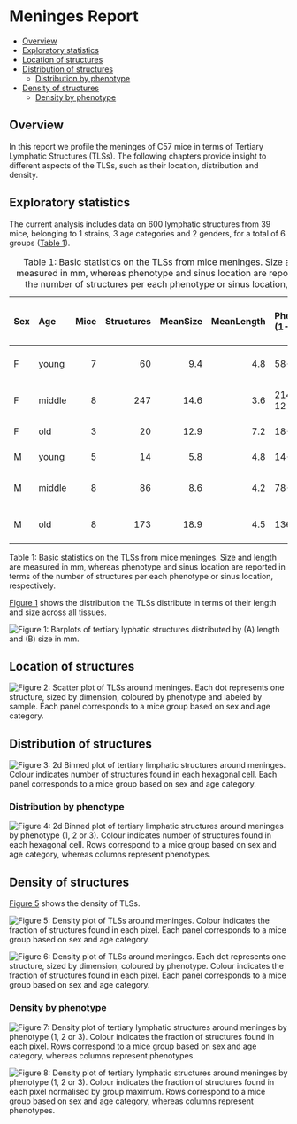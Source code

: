 # Meninges Report

-   [Overview](#overview)
-   [Exploratory statistics](#exploratory-statistics)
-   [Location of structures](#location-of-structures)
-   [Distribution of structures](#distribution-of-structures)
    -   [Distribution by phenotype](#distribution-by-phenotype)
-   [Density of structures](#density-of-structures)
    -   [Density by phenotype](#density-by-phenotype)

## Overview

In this report we profile the meninges of C57 mice in terms of Tertiary
Lymphatic Structures (TLSs). The following chapters provide insight to
different aspects of the TLSs, such as their location, distribution and
density.

## Exploratory statistics

The current analysis includes data on 600 lymphatic structures from 39
mice, belonging to 1 strains, 3 age categories and 2 genders, for a
total of 6 groups ([Table 1](#tbl-stats)).

<table>
<caption>Table 1: Basic statistics on the TLSs from mice meninges. Size
and length are measured in mm, whereas phenotype and sinus location are
reported in terms of the number of structures per each phenotype or
sinus location, respectively.</caption>
<colgroup>
<col style="width: 4%" />
<col style="width: 8%" />
<col style="width: 6%" />
<col style="width: 13%" />
<col style="width: 10%" />
<col style="width: 13%" />
<col style="width: 21%" />
<col style="width: 20%" />
</colgroup>
<thead>
<tr class="header">
<th style="text-align: left;">Sex</th>
<th style="text-align: left;">Age</th>
<th style="text-align: right;">Mice</th>
<th style="text-align: right;">Structures</th>
<th style="text-align: right;">MeanSize</th>
<th style="text-align: right;">MeanLength</th>
<th style="text-align: left;">Phenotype (1-2-3)</th>
<th style="text-align: left;">Sinus (0-90-180)</th>
</tr>
</thead>
<tbody>
<tr class="odd">
<td style="text-align: left;">F</td>
<td style="text-align: left;">young</td>
<td style="text-align: right;">7</td>
<td style="text-align: right;">60</td>
<td style="text-align: right;">9.4</td>
<td style="text-align: right;">4.8</td>
<td style="text-align: left;">58-2-0</td>
<td style="text-align: left;">18-27-15</td>
</tr>
<tr class="even">
<td style="text-align: left;">F</td>
<td style="text-align: left;">middle</td>
<td style="text-align: right;">8</td>
<td style="text-align: right;">247</td>
<td style="text-align: right;">14.6</td>
<td style="text-align: right;">3.6</td>
<td style="text-align: left;">214-21-12</td>
<td style="text-align: left;">60-121-66</td>
</tr>
<tr class="odd">
<td style="text-align: left;">F</td>
<td style="text-align: left;">old</td>
<td style="text-align: right;">3</td>
<td style="text-align: right;">20</td>
<td style="text-align: right;">12.9</td>
<td style="text-align: right;">7.2</td>
<td style="text-align: left;">18-1-1</td>
<td style="text-align: left;">0-19-1</td>
</tr>
<tr class="even">
<td style="text-align: left;">M</td>
<td style="text-align: left;">young</td>
<td style="text-align: right;">5</td>
<td style="text-align: right;">14</td>
<td style="text-align: right;">5.8</td>
<td style="text-align: right;">4.8</td>
<td style="text-align: left;">14-0-0</td>
<td style="text-align: left;">7-7-0</td>
</tr>
<tr class="odd">
<td style="text-align: left;">M</td>
<td style="text-align: left;">middle</td>
<td style="text-align: right;">8</td>
<td style="text-align: right;">86</td>
<td style="text-align: right;">8.6</td>
<td style="text-align: right;">4.2</td>
<td style="text-align: left;">78-7-1</td>
<td style="text-align: left;">31-33-22</td>
</tr>
<tr class="even">
<td style="text-align: left;">M</td>
<td style="text-align: left;">old</td>
<td style="text-align: right;">8</td>
<td style="text-align: right;">173</td>
<td style="text-align: right;">18.9</td>
<td style="text-align: right;">4.5</td>
<td style="text-align: left;">136-28-9</td>
<td style="text-align: left;">42-103-28</td>
</tr>
</tbody>
</table>

Table 1: Basic statistics on the TLSs from mice meninges. Size and
length are measured in mm, whereas phenotype and sinus location are
reported in terms of the number of structures per each phenotype or
sinus location, respectively.

[Figure 1](#fig-bar) shows the distribution the TLSs distribute in terms
of their length and size across all tissues.

<img src="results/plots/C57fig-bar-1.png" id="fig-bar"
alt="Figure 1: Barplots of tertiary lyphatic structures distributed by (A) length and (B) size in mm." />

## Location of structures

<img src="results/plots/C57fig-loc-1.png" id="fig-loc"
alt="Figure 2: Scatter plot of TLSs around meninges. Each dot represents one structure, sized by dimension, coloured by phenotype and labeled by sample. Each panel corresponds to a mice group based on sex and age category." />

## Distribution of structures

<img src="results/plots/C57fig-dist-1.png" id="fig-dist"
alt="Figure 3: 2d Binned plot of tertiary limphatic structures around meninges. Colour indicates number of structures found in each hexagonal cell. Each panel corresponds to a mice group based on sex and age category." />

### Distribution by phenotype

<img src="results/plots/C57fig-dist-pheno-1.png" id="fig-dist-pheno"
alt="Figure 4: 2d Binned plot of tertiary limphatic structures around meninges by phenotype (1, 2 or 3). Colour indicates number of structures found in each hexagonal cell. Rows correspond to a mice group based on sex and age category, whereas columns represent phenotypes." />

## Density of structures

[Figure 5](#fig-dens) shows the density of TLSs.

<img src="results/plots/C57fig-dens-1.png" id="fig-dens"
alt="Figure 5: Density plot of TLSs around meninges. Colour indicates the fraction of structures found in each pixel. Each panel corresponds to a mice group based on sex and age category." />

<img src="results/plots/C57fig-loc-dens-1.png" id="fig-loc-dens"
alt="Figure 6: Density plot of TLSs around meninges. Each dot represents one structure, sized by dimension, coloured by phenotype. Colour indicates the fraction of structures found in each pixel. Each panel corresponds to a mice group based on sex and age category." />

### Density by phenotype

<img src="results/plots/C57fig-dens-pheno-1.png" id="fig-dens-pheno"
alt="Figure 7: Density plot of tertiary lymphatic structures around meninges by phenotype (1, 2 or 3). Colour indicates the fraction of structures found in each pixel. Rows correspond to a mice group based on sex and age category, whereas columns represent phenotypes." />

<img src="results/plots/C57fig-ndens-pheno-1.png" id="fig-ndens-pheno"
alt="Figure 8: Density plot of tertiary lymphatic structures around meninges by phenotype (1, 2 or 3). Colour indicates the fraction of structures found in each pixel normalised by group maximum. Rows correspond to a mice group based on sex and age category, whereas columns represent phenotypes." />
